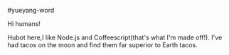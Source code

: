 #yueyang-word

Hi humans!

Hubot here,I like Node.js and Coffeescript(that's what I'm made off!).
I've had tacos on the moon and find them far superior to Earth tacos.
